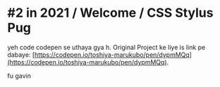 # #2 in 2021 / Welcome / CSS Stylus Pug

yeh code codepen se uthaya gya h. Original Project ke liye is link pe dabaye: [https://codepen.io/toshiya-marukubo/pen/dypmMQq](https://codepen.io/toshiya-marukubo/pen/dypmMQq).

fu gavin
